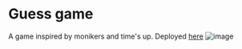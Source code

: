 # Guess game

A game inspired by monikers and time's up. Deployed [here](https://guess.tducasse.com)
![image](https://github.com/tducasse/guess/assets/11507599/88f7646c-d180-4633-bff4-66387a4f415a)

